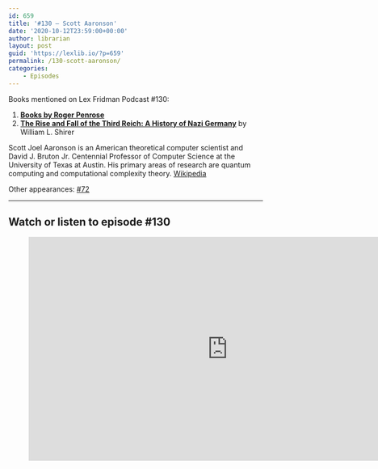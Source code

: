 ```yaml
---
id: 659
title: '#130 – Scott Aaronson'
date: '2020-10-12T23:59:00+00:00'
author: librarian
layout: post
guid: 'https://lexlib.io/?p=659'
permalink: /130-scott-aaronson/
categories:
    - Episodes
---
```


Books mentioned on Lex Fridman Podcast #130:

1. <b><a href="https://amzn.to/3VoB2ee" target="_blank" rel="sponsored noopener noreferrer">Books by Roger Penrose</a></b>
2. <b><a href="https://amzn.to/3uja0sW" target="_blank" rel="sponsored noopener noreferrer">The Rise and Fall of the Third Reich: A History of Nazi Germany</a></b> by William L. Shirer

<!--more-->

Scott Joel Aaronson is an American theoretical computer scientist and David J. Bruton Jr. Centennial Professor of Computer Science at the University of Texas at Austin. His primary areas of research are quantum computing and computational complexity theory. [Wikipedia](https://en.wikipedia.org/wiki/Scott_Aaronson)

Other appearances: [\#72](/72-scott-aaronson/)

- - - - - -

## Watch or listen to episode #130

<figure class="wp-block-embed is-type-video is-provider-youtube wp-block-embed-youtube wp-embed-aspect-16-9 wp-has-aspect-ratio"><div class="wp-block-embed__wrapper"><iframe allow="accelerometer; autoplay; clipboard-write; encrypted-media; gyroscope; picture-in-picture" allowfullscreen="" frameborder="0" height="443" loading="lazy" src="https://www.youtube.com/embed/nAMjv0NAESM?feature=oembed" title="Scott Aaronson: Computational Complexity and Consciousness | Lex Fridman Podcast #130" width="788"></iframe></div></figure>